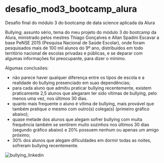 # desafio_mod3_bootcamp_alura
Desafio final do módulo 3 do bootcamp de data science aplicada da Alura

Bullying; assunto sério, tema do meu projeto do módulo 3 do bootcamp da Alura, ministrado pelos mestres Thiago Gonçalves e Allan Spadini
Escavar a base PeNSE 2015 (Pesquisa Nacional de Saúde Escolar), onde foram pesquisados mais de 100 mil alunos do 9º ano, distribuídos em todo território nacional de escolas privadas e públicas, e se deparar com algumas informações foi preocupante, para dizer o mínimo.

Algumas conclusões:
- não parece haver qualquer diferença entre os tipos de escola e a realidade do bullying presenciado em suas dependências;
- para cada aluno que admitiu praticar bullying recentemente, existem praticamente 2,5 alunos que alegaram ter sido vítimas de bullying, pelo menos uma vez, nos últimos 30 dias.
- quanto mais frequente o aluno é vítima de bullying, mais provável que também pratique o mesmo com outro(s) colega(s) (primeiro gráfico abaixo);
- quase metade dos alunos que alegam sofrer bullying com muita frequência também se sentirem muito sozinhos nos últimos 30 dias (segundo gráfico abaixo) e 20% possuem nenhum ou apenas um amigo próximo;
- 30% dos alunos que alegam dificuldades em dormir todas as noites, sofreram bullying recentemente.

![bullying_linkedin](https://user-images.githubusercontent.com/64495168/104515427-93bb8d00-55d1-11eb-96c5-49f5c7fce177.jpg)

